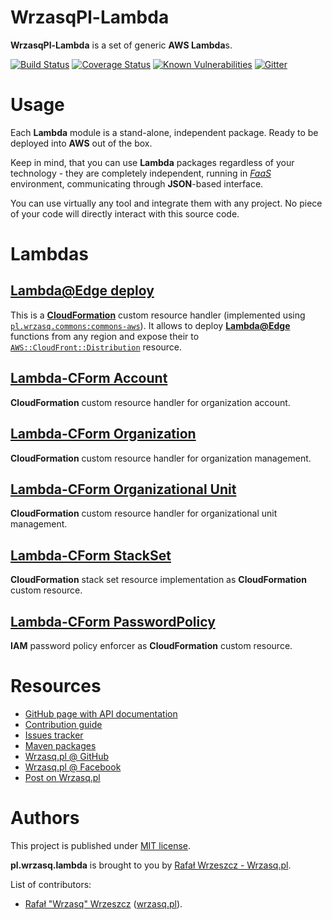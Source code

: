 <!---
# This file is part of the pl.wrzasq.lambda.
#
# @license http://mit-license.org/ The MIT license
# @copyright 2018 - 2019 © by Rafał Wrzeszcz - Wrzasq.pl.
-->

# WrzasqPl-Lambda

**WrzasqPl-Lambda** is a set of generic **AWS Lambda**s.

[![Build Status](https://travis-ci.com/rafalwrzeszcz-wrzasqpl/pl.wrzasq.lambda.svg)](https://travis-ci.com/rafalwrzeszcz-wrzasqpl/pl.wrzasq.lambda)
[![Coverage Status](https://coveralls.io/repos/github/rafalwrzeszcz-wrzasqpl/pl.wrzasq.lambda/badge.svg?branch=develop)](https://coveralls.io/github/rafalwrzeszcz-wrzasqpl/pl.wrzasq.lambda?branch=develop)
[![Known Vulnerabilities](https://snyk.io/test/github/rafalwrzeszcz-wrzasqpl/pl.wrzasq.lambda/badge.svg)](https://snyk.io/test/github/rafalwrzeszcz-wrzasqpl/pl.wrzasq.lambda)
[![Gitter](https://badges.gitter.im/Join%20Chat.svg)](https://gitter.im/rafalwrzeszcz-wrzasqpl/pl.wrzasq.lambda)

# Usage

Each **Lambda** module is a stand-alone, independent package. Ready to be deployed into **AWS** out of the box.

Keep in mind, that you can use **Lambda** packages regardless of your technology - they are completely independent,
running in [_FaaS_](https://en.wikipedia.org/wiki/Function_as_a_service) environment, communicating through
**JSON**-based interface.

You can use virtually any tool and integrate them with any project. No piece of your code will directly interact with
this source code.

# Lambdas

## [Lambda@Edge deploy](https://rafalwrzeszcz-wrzasqpl.github.io/pl.wrzasq.lambda/lambda-edgedeploy/)

This is a [**CloudFormation**](https://aws.amazon.com/cloudformation/) custom resource handler (implemented using
[`pl.wrzasq.commons:commons-aws`](https://rafalwrzeszcz-wrzasqpl.github.io/pl.wrzasq.commons/commons-aws/)). It allows
to deploy [**Lambda@Edge**](https://aws.amazon.com/lambda/edge/) functions from any region and expose their to
[`AWS::CloudFront::Distribution`](https://docs.aws.amazon.com/AWSCloudFormation/latest/UserGuide/aws-resource-cloudfront-distribution.html)
resource.

## [Lambda-CForm Account](https://rafalwrzeszcz-wrzasqpl.github.io/pl.wrzasq.lambda/lambda-cform/lambda-cform-account/)

**CloudFormation** custom resource handler for organization account.

## [Lambda-CForm Organization](https://rafalwrzeszcz-wrzasqpl.github.io/pl.wrzasq.lambda/lambda-cform/lambda-cform-organization/)

**CloudFormation** custom resource handler for organization management.

## [Lambda-CForm Organizational Unit](https://rafalwrzeszcz-wrzasqpl.github.io/pl.wrzasq.lambda/lambda-cform/lambda-cform-organization-unit/)

**CloudFormation** custom resource handler for organizational unit management.

## [Lambda-CForm StackSet](https://rafalwrzeszcz-wrzasqpl.github.io/pl.wrzasq.lambda/lambda-cform/lambda-cform-stackset/)

**CloudFormation** stack set resource implementation as **CloudFormation** custom resource.

## [Lambda-CForm PasswordPolicy](https://rafalwrzeszcz-wrzasqpl.github.io/pl.wrzasq.lambda/lambda-cform/lambda-cform-passwordpolicy/)

**IAM** password policy enforcer as **CloudFormation** custom resource.

# Resources

-   [GitHub page with API documentation](https://rafalwrzeszcz-wrzasqpl.github.io/pl.wrzasq.lambda)
-   [Contribution guide](https://github.com/rafalwrzeszcz-wrzasqpl/pl.wrzasq.lambda/blob/develop/CONTRIBUTING.md)
-   [Issues tracker](https://github.com/rafalwrzeszcz-wrzasqpl/pl.wrzasq.lambda/issues)
-   [Maven packages](https://search.maven.org/search?q=g:pl.wrzasq.lambda)
-   [Wrzasq.pl @ GitHub](https://github.com/rafalwrzeszcz-wrzasqpl)
-   [Wrzasq.pl @ Facebook](https://www.facebook.com/wrzasqpl)
-   [Post on Wrzasq.pl](http://wrzasq.pl/blog/deploying-lambda-edge-with-pl-chilldev-lambda.html)

# Authors

This project is published under [MIT license](https://github.com/rafalwrzeszcz-wrzasqpl/pl.wrzasq.lambda/tree/master/LICENSE).

**pl.wrzasq.lambda** is brought to you by [Rafał Wrzeszcz - Wrzasq.pl](https://wrzasq.pl).

List of contributors:

-   [Rafał "Wrzasq" Wrzeszcz](https://github.com/rafalwrzeszcz) ([wrzasq.pl](https://wrzasq.pl)).
